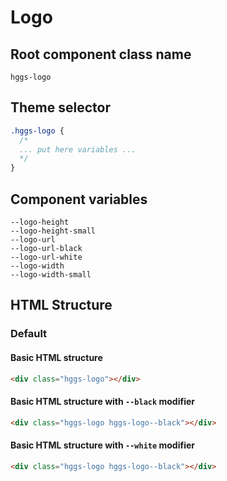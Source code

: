# Logo

## Root component class name

`hggs-logo`

## Theme selector

```css
.hggs-logo {
  /*
  ... put here variables ...
  */
}
```

## Component variables

```
--logo-height
--logo-height-small
--logo-url
--logo-url-black
--logo-url-white
--logo-width
--logo-width-small
```

## HTML Structure

### Default

#### Basic HTML structure

```html
<div class="hggs-logo"></div>
```

#### Basic HTML structure with `--black` modifier

```html
<div class="hggs-logo hggs-logo--black"></div>
```

#### Basic HTML structure with `--white` modifier

```html
<div class="hggs-logo hggs-logo--black"></div>
```
